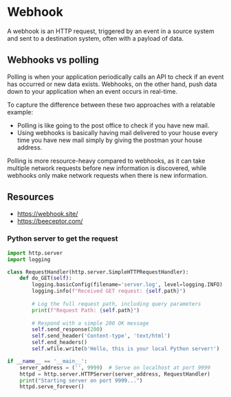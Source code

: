 # Webhook

A webhook is an HTTP request, triggered by an event in a source system and sent to a destination system, often with a payload of data.







## Webhooks vs polling

Polling is when your application periodically calls an API to check if an event has occurred or new data exists. Webhooks, on the other hand, push data down to your application when an event occurs in real-time.

To capture the difference between these two approaches with a relatable example:
- Polling is like going to the post office to check if you have new mail.
- Using webhooks is basically having mail delivered to your house every time you have new mail simply by giving the postman your house address.

Polling is more resource-heavy compared to webhooks, as it can take multiple network requests before new information is discovered, while webhooks only make network requests when there is new information.









## Resources

- <https://webhook.site/>
- <https://beeceptor.com/>



### Python server to get the request

```python
import http.server
import logging

class RequestHandler(http.server.SimpleHTTPRequestHandler):
    def do_GET(self):
        logging.basicConfig(filename='server.log', level=logging.INFO)
        logging.info(f"Received GET request: {self.path}")
        
        # Log the full request path, including query parameters
        print(f"Request Path: {self.path}")
        
        # Respond with a simple 200 OK message
        self.send_response(200)
        self.send_header('Content-type', 'text/html')
        self.end_headers()
        self.wfile.write(b'Hello, this is your local Python server!')

if __name__ == '__main__':
    server_address = ('', 9999)  # Serve on localhost at port 9999
    httpd = http.server.HTTPServer(server_address, RequestHandler)
    print("Starting server on port 9999...")
    httpd.serve_forever()
```




